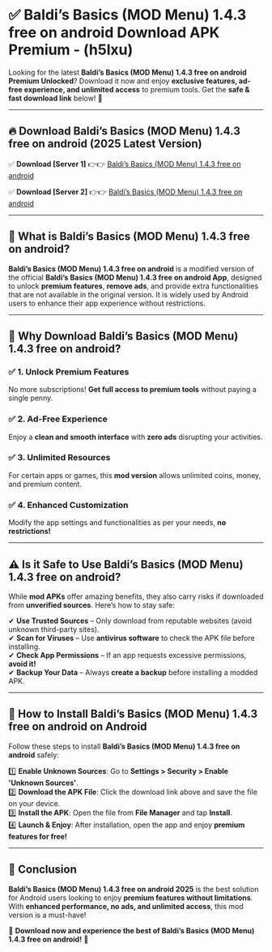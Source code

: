
# ✅ Baldi’s Basics (MOD Menu) 1.4.3 free on android Download APK Premium -  (h5lxu) 

Looking for the latest **Baldi’s Basics (MOD Menu) 1.4.3 free on android Premium Unlocked**? Download it now and enjoy **exclusive features, ad-free experience, and unlimited access** to premium tools. Get the **safe & fast download link** below! 🚀

---

## 🔥 Download Baldi’s Basics (MOD Menu) 1.4.3 free on android (2025 Latest Version)

✅ **Download [Server 1]** 👉👉 [Baldi’s Basics (MOD Menu) 1.4.3 free on android ](https://apkcomod.com?title=Baldi’s_Basics_(MOD_Menu)_1.4.3_free_on_android)  

✅ **Download [Server 2]** 👉👉 [Baldi’s Basics (MOD Menu) 1.4.3 free on android ](https://apkcomod.com?title=Baldi’s_Basics_(MOD_Menu)_1.4.3_free_on_android)  


---

## 📌 What is Baldi’s Basics (MOD Menu) 1.4.3 free on android?

**Baldi’s Basics (MOD Menu) 1.4.3 free on android** is a modified version of the official **Baldi’s Basics (MOD Menu) 1.4.3 free on android App**, designed to unlock **premium features**, **remove ads**, and provide extra functionalities that are not available in the original version. It is widely used by Android users to enhance their app experience without restrictions.

---

## 🌟 Why Download Baldi’s Basics (MOD Menu) 1.4.3 free on android?

### ✅ 1. Unlock Premium Features
No more subscriptions! **Get full access to premium tools** without paying a single penny.

### ✅ 2. Ad-Free Experience
Enjoy a **clean and smooth interface** with **zero ads** disrupting your activities.

### ✅ 3. Unlimited Resources
For certain apps or games, this **mod version** allows unlimited coins, money, and premium content.

### ✅ 4. Enhanced Customization
Modify the app settings and functionalities as per your needs, **no restrictions!**

---

## ⚠️ Is it Safe to Use Baldi’s Basics (MOD Menu) 1.4.3 free on android?

While **mod APKs** offer amazing benefits, they also carry risks if downloaded from **unverified sources**. Here’s how to stay safe:

✔ **Use Trusted Sources** – Only download from reputable websites (avoid unknown third-party sites).  
✔ **Scan for Viruses** – Use **antivirus software** to check the APK file before installing.  
✔ **Check App Permissions** – If an app requests excessive permissions, **avoid it!**  
✔ **Backup Your Data** – Always **create a backup** before installing a modded APK.

---

## 📲 How to Install Baldi’s Basics (MOD Menu) 1.4.3 free on android on Android

Follow these steps to install **Baldi’s Basics (MOD Menu) 1.4.3 free on android** safely:

1️⃣ **Enable Unknown Sources**: Go to **Settings > Security > Enable 'Unknown Sources'**.  
2️⃣ **Download the APK File**: Click the download link above and save the file on your device.  
3️⃣ **Install the APK**: Open the file from **File Manager** and tap **Install**.  
4️⃣ **Launch & Enjoy**: After installation, open the app and enjoy **premium features for free!**

---

## 🚀 Conclusion

**Baldi’s Basics (MOD Menu) 1.4.3 free on android 2025** is the best solution for Android users looking to enjoy **premium features without limitations**. With **enhanced performance, no ads, and unlimited access**, this mod version is a must-have!

🔻 **Download now and experience the best of Baldi’s Basics (MOD Menu) 1.4.3 free on android!** 🔻

